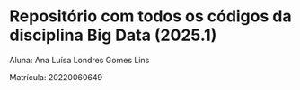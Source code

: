 # Repositório com todos os códigos da disciplina Big Data (2025.1)

Aluna: Ana Luísa Londres Gomes Lins

Matrícula: 20220060649
